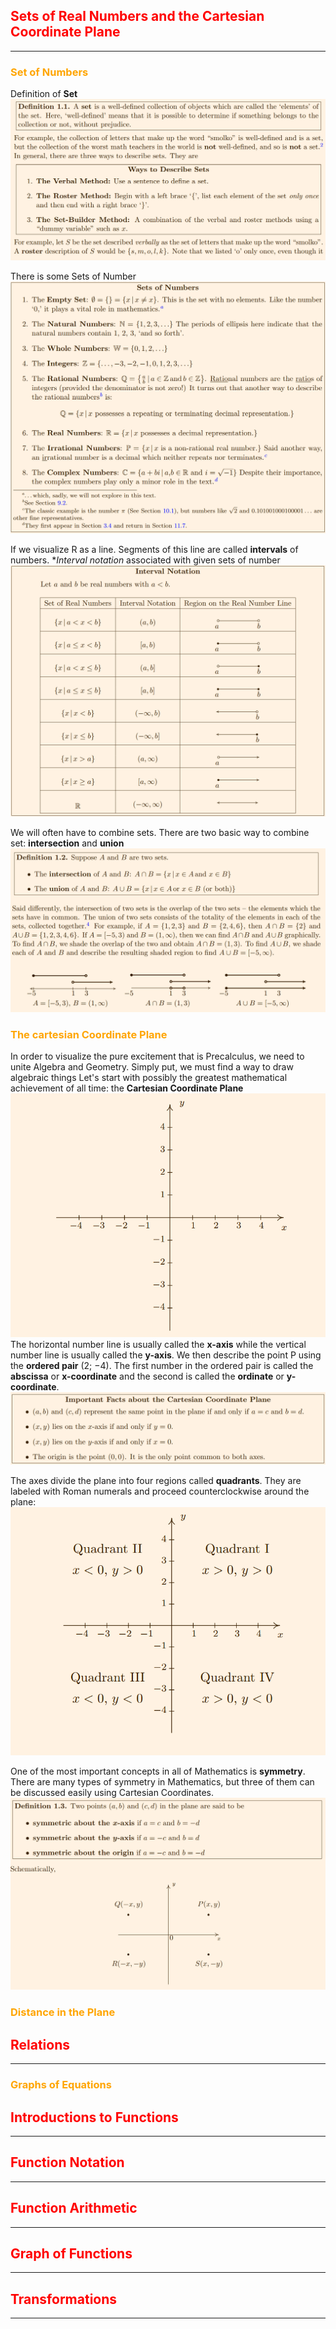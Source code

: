 ## <span style="color:red;">Sets of Real Numbers and the Cartesian Coordinate Plane</span>
---
### <span style="color:orange;">Set of Numbers</span>
Definition of **Set** ![set definition](./access/images/figure_1.png)

There is some Sets of Number ![sets of numbers](./access/images/figure_2.png)
 
If we visualize R as a line. Segments of this line are called **intervals** of numbers. **Interval notation* associated with given sets of number ![interval notations](./access/images/figure_3.png)

We will often have to combine sets. There are two basic way to combine set: **intersection** and **union** ![combine set definition](./access/images/figure_4.png)


### <span style="color:orange;">The cartesian Coordinate Plane</span>
In order to visualize the pure excitement that is Precalculus, we need to unite Algebra and Geometry. Simply put, we must find a way to draw algebraic things
Let's start with possibly the greatest mathematical achievement of all time: the **Cartesian Coordinate Plane**
![cartesian coordinate plane](./access/images/figure_5.png)
The horizontal number line is usually called the **x-axis** while the vertical number line is usually called the **y-axis**.
We then describe the point P using the **ordered pair** (2; −4). The first number in the ordered pair is called the **abscissa** or **x-coordinate** and the second is called the **ordinate** or **y-coordinate**.
![fact about Cartesian Coordinate Plane](./access/images/figure_6.png)

The axes divide the plane into four regions called **quadrants**. They are labeled with Roman
numerals and proceed counterclockwise around the plane:
![quadrants](./access/images/figure_7.png)

One of the most important concepts in all of Mathematics is **symmetry**. There are many types of
symmetry in Mathematics, but three of them can be discussed easily using Cartesian Coordinates.
![symetry](./access/images/figure_8.png)


### <span style="color:orange;">Distance in the Plane</span>




## <span style="color:red;">Relations</span>
---
### <span style="color:orange;">Graphs of Equations</span>



## <span style="color:red;">Introductions to Functions</span>
---



## <span style="color:red;">Function Notation</span>
---



## <span style="color:red;">Function Arithmetic</span>
---



## <span style="color:red;">Graph of Functions</span>
---



## <span style="color:red;">Transformations</span>
---





